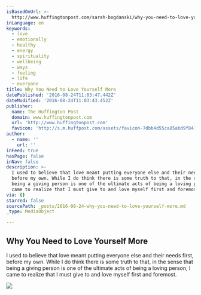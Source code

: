 ```yaml
---
isBasedOnUrl: >-
  http://www.huffingtonpost.com/sarah-bogdanski/why-you-need-to-love-yourself-more_b_9668778.html?utm_hp_ref=healthy-living
inLanguage: en
keywords:
  - love
  - emotionally
  - healthy
  - energy
  - spirituality
  - wellbeing
  - ways
  - feeling
  - life
  - everyone
title: Why You Need to Love Yourself More
datePublished: '2016-08-24T11:03:47.442Z'
dateModified: '2016-08-24T11:03:43.452Z'
publisher:
  name: The Huffington Post
  domain: www.huffingtonpost.com
  url: 'http://www.huffingtonpost.com'
  favicon: 'http://s.m.huffpost.com/assets/favicon-7dbb4d55ca85abd9f84197a1c3525e38.ico'
author:
  - name: ''
    url: ''
inFeed: true
hasPage: false
inNav: false
description: >-
  I used to believe that love meant putting everyone else and their needs first,
  before my own. While I do think there is some truth to that, in the sense that
  being a giving person is one of the ultimate acts of being a loving person, I
  came to realize that I must give to and love myself first and foremost.
via: {}
starred: false
sourcePath: _posts/2016-08-24-why-you-need-to-love-yourself-more.md
_type: MediaObject

---
```

<article style=""><h1>Why You Need to Love Yourself More</h1><p>I used to believe that love meant putting everyone else and their needs first, before my own. While I do think there is some truth to that, in the sense that being a giving person is one of the ultimate acts of being a loving person, I came to realize that I must give to and love myself first and foremost.</p><img src="https://s3-us-west-2.amazonaws.com/the-grid-img/p/75b6a2a90ce8ffccabb83684f228ad6037de398f.jpg" /></article>